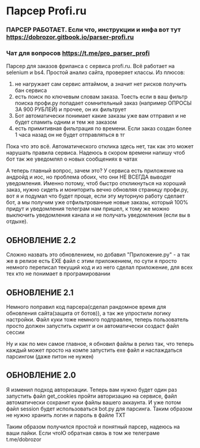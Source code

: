 # Парсер Profi.ru

### ПАРСЕР РАБОТАЕТ. Если что, инструкции и инфа вот тут **https://dobrozor.gitbook.io/parser-profi.ru**
### Чат для вопросов **https://t.me/pro_parser_profi**

Парсер для заказов фриланса с сервиса profi.ru. Всё работает на selenium и bs4. Простой анализ сайта, проверяет классы.
Из плюсов:
1) не нагружает сам сервис аптаймом, а значит нет рисков получить бан сервиса
2) есть поиск по ключевым словам заказа. Тоесть если в ваш фильтр поиска профи.ру попадает сомнительный заказ (например ОПРОСЫ ЗА 900 РУБЛЕЙ) и прочее, он их фильтрует
3) Бот автоматически понимает какие заказы уже вам отправил и не будет спамить одним и тем же заказом
4) есть примитивная фильтрация по времени. Если заказ создан более 1 часа назад он не будет отправляться в тг

Пока что это всё. Автоматического отклика здесь нет, так как это может нарушать правила сервиса. Надеюсь в скором времени напишу чтоб бот так же уведомлял о новых сообщениях в чатах

А теперь главный вопрос, зачем это? У сервиса есть приложение на андройд и иос, но проблема обоих, что они НЕ ВСЕГДА выводят уведомления. Именно потому, чтоб быстро откликнуться на хороший заказ, нужно сидеть и мониторить вечно обновляя страницу профи.ру, вот я и подумал что будет проще, если эту муторную работу сделает бот, а мы получим уже отфильтрованные новые заказы, который 100% придут и уведомления телеграм нам пришел, к тому же можно выключить уведомления канала и не получать уведомления (если вы в отдыхе).

## ОБНОВЛЕНИЕ 2.2
Сложно назвать это обновлением, но добавил "Приложение.py" - а так же в релизе есть EXE файл с этим приложением, по сути я просто немного переписал текущий код и из него сделал приложение, для всех тех кто не понимает в програмировании 

## ОБНОВЛЕНИЕ 2.1
Немного поправил код парсера(сделал рандомное время для обновления сайта(защита от ботов)), а так же упростили логику настройки. 
Файл куки тоже немного подправлен, теперь пользователь просто должен запустить скрипт и он автоматически создаст файл сессии

Ну и как по мен самое главное, я обновил файлы в релиз так, что теперь каждый может просто на компе запустить exe файл и наслаждаться парсингом (даже питон не нужен)

## ОБНОВЛЕНИЕ 2.0
Я изменил подход авторизации. Теперь вам нужно будет один раз запустить файл get_cookies пройти авторизацию на сервисе, файл автоматически сохранит куки файлы вашего аккаунта. И уже потом файл session будет использоваться bot.py для парсинга. Таким образом не нужно хранить логин и пароль в файле TXT


Таким образом получился простой и понятный парсер, надеюсь на ваши лайки. Если чтоЮ обратная связь в том же телеграме t.me/dobrozor
